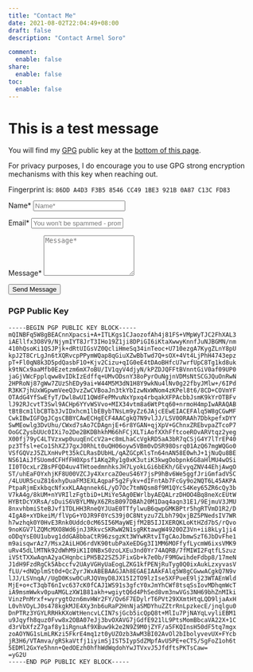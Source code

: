 ```yaml
---
title: "Contact Me"
date: 2021-08-02T22:04:49+08:00
draft: false
description: "Contact Armel Soro"

comment:
  enable: false
share:
  enable: false
toc:
  enable: false
---
```


<link rel="stylesheet" href="../css/form.css">

<h1>This is a test message</h1>

You will find my [GPG](http://en.wikipedia.org/wiki/GNU_Privacy_Guard) public key at the [bottom of this page](#pgp-public-key).

For privacy purposes, I do encourage you to use GPG strong encryption mechanisms with this key when reaching out.

Fingerprint is: `86DD A4D3 F3B5 8546 CC49 1BE3 921B 0A87 C13C FD83`


<script type="text/javascript">var submitted=false;</script>
<iframe name="hidden_iframe" id="hidden_iframe" style="display:none;" onload="if(submitted) {window.location='/contact/thank-you';}"></iframe>

<form action="https://docs.google.com/forms/u/1/d/e/1FAIpQLScaXROCV8vXYU-bmeuBGi08Vy-9sjn5BvOY09EG_v0VG5BkbQ/formResponse" method="post" target="hidden_iframe" onsubmit="submitted=true">
  <label>Name*</label>
    <input type="text" placeholder="Name*" class="form-input" name="entry.1812645562" required>

  <label>Email*</label>
    <input type="email" placeholder="You won't be spammed - promised!" class="form-input" name="entry.1770591934" required>

   <label>Message*</label>
    <textarea rows="5" placeholder="Message*" class="form-input" name="entry.524018395" required></textarea>

   <button type="submit">Send Message</button>
</form>


### PGP Public Key

```
-----BEGIN PGP PUBLIC KEY BLOCK-----
mQINBFq5W8gBEACnnXpacsi+A+ITLKgs1CJaozofAh4j81FS+VMpWyTJC2FhXAL3
iAEllfx3O8V9/NjymIYT8JrT3IHo19Z1ji8DPiGI6iKtaXwwyKnnfJuNJBGMN/nm
410hQsoKi1QSJPjk+dRtUIGsVZ0QcliHmeSq34inTeoc+U710ezgA7KygZLnY8pU
kpJ2T8CrLgJn6tXQRvcpPPymWQap8qGiuXZwBbTwd7Q+sOX+4Vt4LjPhH4743epz
pT+Fl0qN8k3D5pdQasbF1O+Kjv2Cizu+qIG0eE4tDAoBHfcU7wrfUpC8Tg1kd8uk
k9tNCx9aaMfb0Ezetzm6mX7oBU/IV1qyV4djyN/kPZDJQFFtBVnntGiV0af09UP0
jaGjVWcFpplqww8vIDkIzEdffq+UMvODsnY38oPyrOuNgjnVDMsNtSCGJQuOnRwN
2HPRoNj87gWw7ZUzShEDy9ai+W44M5M3dN1H8Y9wkNu4lNv0g22fbyJMlw+/6IPd
R3KK7jhUxWGpwmVeeQ3vzZwCVBoaJn3tkYbIzwNxWNom4zKPel8t6/8CD+COVmYF
OTAdG4YfSwEfyT/Dwl8wUI1QWdFePMvuNxYpxq4rbqakXFPAcbbJsmK9kYrOTBFv
lJ92RJcvtT3Swl9ACHp6YYvWSVvo+MIX34vtm8a6WtPtq60+nrmoH4mpIwARAQAB
tBtBcm1lbCBTb3JvIDxhcm1lbEBybTNsLm9yZz6JAjcEEwEIACEFAlq5W8gCGwMF
CwkIBwIGFQgJCgsCBBYCAwECHgECF4AACgkQ7N9vlJJ/LSV0ORAAh7DbkpefxDYY
SwMEowlg3DvUhu/CWxd7sAo7CDAgnjE+6r8YGAN+qjXpV+GChnxZREbvpaZTcoP7
OoGCZysbUUc0IXi7o2De2BKDBhkhM66hFCjXLTiAofXXhFftcoeROvARVtqz2yeg
X00fj79yC4LTVzxwp0uuqEnCcV2a+c8mLhaCcVgkRD5aA3bR7qCSjG4Y7lTrEP40
pz3Tfsl+eCo1ShXZJ7gxJ0RhLt0uQH06oyw5VBm0vDSR98Osrq01AzQ67mgWQGo0
VSfGQVzJ5ZLXnHvPt35kCLRasDUbHL/qAZGCpKlsTn64nAN58E0whJ+1jNuQu8BE
NS61AiJfSUomdCFHfFH0Xpsf1AKq2Ry1g0xK3utiK3kwgOobpnk6G8aHlMU4wOSi
II0TOcxLrZBsPFQD4uv4THtoedmnhksJH7LyokLGi6bEKh/GEvyqZNV44EhjAwgO
ST/uhEaFOYxhjKF8U00VZCJy4XxrcaZOeuS46Y7jsP9hBv6We5ggfJriGmfadVSC
/4LUUR5cuZ816xhyDuaFM3EXLAqpaF5g2Fykv+dIFntAb7FcGy9o2NQT6L45AKPA
PtpaRjmExkbqcNfxxKLAAqnnek6L/yD7Oc7tmNQsm8f9M1QYcS4Key65ZR6cQy3b
V7kA4g/8kUM+nYVRIlzFgtbiD+LMiYe5Ag0EWrlbyAEQALrzDHOO4Bq8neXcEUtW
HYBtDcYXRsA/sDuiS6VBYLMNyX6ZRsB097DBAh20M1Daq4aqn31E1/9EjmuV3JMU
8nxvhbmiSteBJvf1TDLHH3RneQYJUaE0TTfylwuB6qwpGMKBPtr5hgRTVmD1R2/D
4IgA8+xYDkeiM/flVpG+YOJR9F0YcS39j0C8Ntyzu7ZLbh79QxjBZ5PNedsIV7WR
h7wzhqk0Y0HvE3Rnk0Uddc0cM6SI56MayWEjfM2B5IJIXERQKLoKtHZd7bS/rQvo
9noKGV7lZQMcMXO8Wd6jnJ3RkvcSKRwW2N1sgRKtawgW4920OZ3Vn+ii8kLy1ji4
oDDqYsE0U1ubvg1ddGA8bbaCtR96zsgzKt3WYwKRtvITgCAoJbmwSzT6JbDvFhe1
m9aisqwrAz7/Msx2AiLHO6rdVK90tubPaXeEDGg3I1MM6MOFfyfLycmW6ixsVMK9
uRv45dLlMTNk92dWhM9iK1I0NBxS0zoLXEu3nd0Yr74AQRB/7fMIWI2FqtfLSzuz
iVStTXXwAqnA2yaCHqnbciPH5B22SZ5JFixGb+k7e0b/F9MGwihdeFdbp8/17meN
J1dH9FzdRgCk5Abccfv2UAyVGHyUaEogLZKG1kfPENjRuTyg0Q0ixAukLzxyvasV
fLU/+dNQplmSt0d+QcZyrJWxABEBAAGJAh8EGAEIAAkFAlq5W8gCGwwACgkQ7N9v
lJJ/LSVnqA//UgD0Ksw0CuRJQVmyD8JX15I2TO9lzIse5XFPueE9lj23WTAEnWld
MjE+o+cT3qbT6nIvc637cK0fCAJ1WS91s3gfcY0xJmYhCWf8tsqSsIovMDhqmWcT
iA9msmWwkv0puAMGLzXW1B81akh+wgiytQ6d4PhSed8vm3nwVGs3NH69bhZnMIki
VinzPnMrxf+wyrygtOzn6mvHWr2FY/Qv6F7EDylrT6PVt29XXmtHtqLQD9ljaAxH
L0vhVOyLJ0s478kgkMJE4Xy3nb6uRaP2HnNjaSMDYhuZZtrRnLpzkecE/jnqlgu0
DnPTRz3YGYLRRHkKXoWtHencvLCIN7sjGcb5icQpQ8t+MlIu7PjNAYqLvyliEBM1
u9Jqyfh8quz0Fvw8x2OBA07eJj3bvOXAVG7jGdfE921lL9PtsMomBbcaVA22X+1C
d3rVbXfzZ7gaf8y1iRgnuAf9XBuw9k2e2N9Z9M0jZYF/a5FKQInsH50dF5tq7mgx
zoAOYNG1sLmLRKzi5FkrE4mq1zt0yUZOzb3AwM3BI02AvOl2bIbolyvevUX+FYcb
jR3H6/VTAmva/gRSkaVtfj1iyimSjIST5IypSdZMpfAvU5PE+eCTS/SgFoZ1oh6t
5EDMl2GxYe5hnn+QedOEzh0hfhWdWqdohYwJTVxvJ5JfdftsPKTsCaw=
=yG2U
-----END PGP PUBLIC KEY BLOCK-----
```

